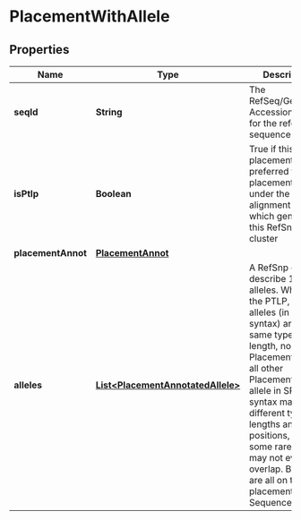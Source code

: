 # PlacementWithAllele

## Properties
Name | Type | Description | Notes
------------ | ------------- | ------------- | -------------
**seqId** | **String** | The RefSeq/Genbank Accession.Version for the reference sequence | 
**isPtlp** | **Boolean** | True if this placement is the preferred top level placement (PTLP) under the alignment data set which generated this RefSnp cluster | 
**placementAnnot** | [**PlacementAnnot**](PlacementAnnot.md) |  | 
**alleles** | [**List&lt;PlacementAnnotatedAllele&gt;**](PlacementAnnotatedAllele.md) | A RefSnp can describe 1 to N alleles. While for the PTLP, all alleles (in SPDI syntax) are the same type and length, non-PTLP Placements (i.e. all other Placements), the allele in SPDI syntax may have different types, lengths and start positions, and in some rare cases, may not even overlap. But they are all on this placement&#x27;s Sequence. | 
